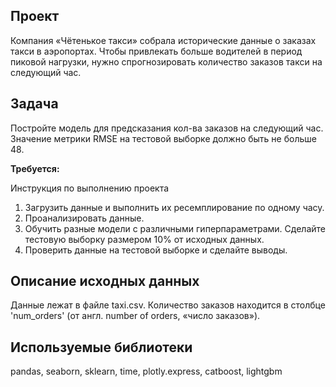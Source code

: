 ## Проект
Компания «Чётенькое такси» собрала исторические данные о заказах такси в аэропортах. Чтобы привлекать больше водителей в период пиковой нагрузки, нужно спрогнозировать количество заказов такси на следующий час.

## Задача 
Постройте модель для предсказания кол-ва заказов на следующий час.
Значение метрики RMSE на тестовой выборке должно быть не больше 48.

**Требуется:**

Инструкция по выполнению проекта
1.	Загрузить данные и выполнить их ресемплирование по одному часу.
2.	Проанализировать данные.
3.	Обучить разные модели с различными гиперпараметрами. Сделайте тестовую выборку размером 10% от исходных данных.
4.	Проверить данные на тестовой выборке и сделайте выводы.

## Описание исходных данных
Данные лежат в файле taxi.csv. 
Количество заказов находится в столбце 'num_orders' (от англ. number of orders, «число заказов»).

## Используемые библиотеки
pandas, seaborn, sklearn, time, plotly.express, catboost, lightgbm
